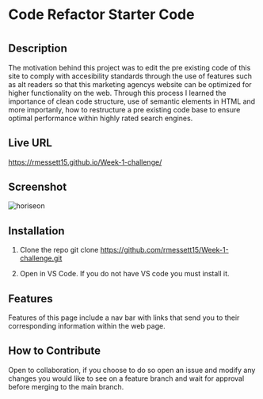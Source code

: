 # Code Refactor Starter Code

# <Creating Accesibility for Horiseon Solutions>

## Description

The motivation behind this project was to edit the pre existing code of this site to comply with accesibility standards through the use of features such as alt readers so that this marketing agencys website can be optimized for higher functionality on the web. Through this process I learned the importance of clean code structure, use of semantic elements in HTML and more importanly, how to restructure a pre existing code base to ensure optimal performance within highly rated search engines. 

## Live URL

https://rmessett15.github.io/Week-1-challenge/

## Screenshot

![horiseon](https://user-images.githubusercontent.com/120127903/217668115-3e1c83e6-6984-4b66-9c35-4f06f48d7949.png)

## Installation

1. Clone the repo
    git clone https://github.com/rmessett15/Week-1-challenge.git

2. Open in VS Code. If you do not have VS code you must install it.

## Features

Features of this page include a nav bar with links that send you to their corresponding information within the web page.

## How to Contribute

Open to collaboration, if you choose to do so open an issue and modify any changes you would like to see on a feature branch and wait for approval before merging to the main branch. 

